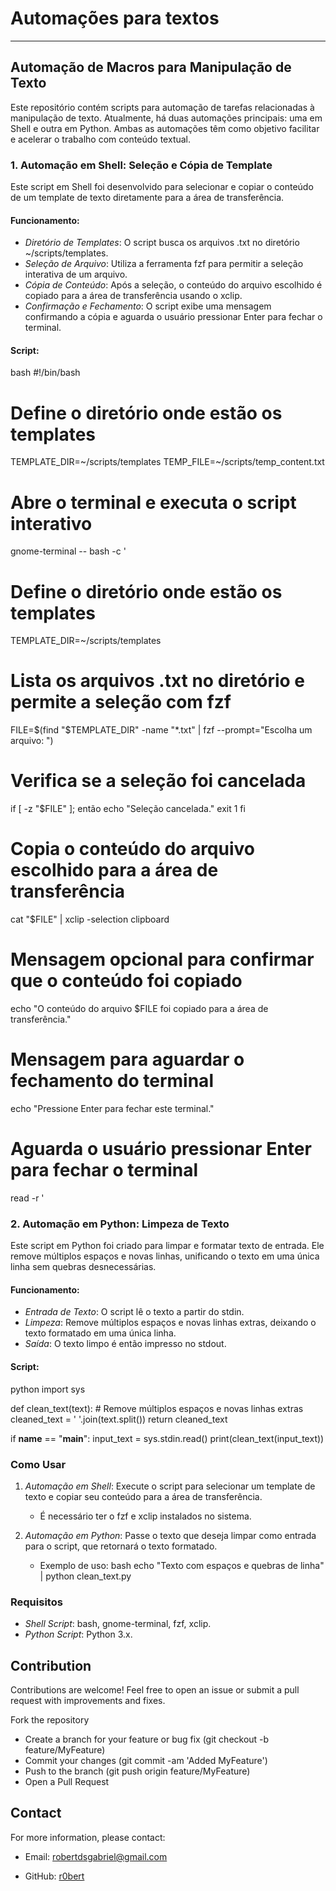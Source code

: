 # Automações para textos
---

## Automação de Macros para Manipulação de Texto

Este repositório contém scripts para automação de tarefas relacionadas à manipulação de texto. Atualmente, há duas automações principais: uma em Shell e outra em Python. Ambas as automações têm como objetivo facilitar e acelerar o trabalho com conteúdo textual.

### 1. Automação em Shell: Seleção e Cópia de Template

Este script em Shell foi desenvolvido para selecionar e copiar o conteúdo de um template de texto diretamente para a área de transferência.

#### Funcionamento:
- *Diretório de Templates*: O script busca os arquivos .txt no diretório ~/scripts/templates.
- *Seleção de Arquivo*: Utiliza a ferramenta fzf para permitir a seleção interativa de um arquivo.
- *Cópia de Conteúdo*: Após a seleção, o conteúdo do arquivo escolhido é copiado para a área de transferência usando o xclip.
- *Confirmação e Fechamento*: O script exibe uma mensagem confirmando a cópia e aguarda o usuário pressionar Enter para fechar o terminal.

#### Script:
bash
#!/bin/bash

# Define o diretório onde estão os templates
TEMPLATE_DIR=~/scripts/templates
TEMP_FILE=~/scripts/temp_content.txt

# Abre o terminal e executa o script interativo
gnome-terminal -- bash -c '
  # Define o diretório onde estão os templates
  TEMPLATE_DIR=~/scripts/templates

  # Lista os arquivos .txt no diretório e permite a seleção com fzf
  FILE=$(find "$TEMPLATE_DIR" -name "*.txt" | fzf --prompt="Escolha um arquivo: ")

  # Verifica se a seleção foi cancelada
  if [ -z "$FILE" ]; então
    echo "Seleção cancelada."
    exit 1
  fi

  # Copia o conteúdo do arquivo escolhido para a área de transferência
  cat "$FILE" | xclip -selection clipboard

  # Mensagem opcional para confirmar que o conteúdo foi copiado
  echo "O conteúdo do arquivo $FILE foi copiado para a área de transferência."

  # Mensagem para aguardar o fechamento do terminal
  echo "Pressione Enter para fechar este terminal."

  # Aguarda o usuário pressionar Enter para fechar o terminal
  read -r
'


### 2. Automação em Python: Limpeza de Texto

Este script em Python foi criado para limpar e formatar texto de entrada. Ele remove múltiplos espaços e novas linhas, unificando o texto em uma única linha sem quebras desnecessárias.

#### Funcionamento:
- *Entrada de Texto*: O script lê o texto a partir do stdin.
- *Limpeza*: Remove múltiplos espaços e novas linhas extras, deixando o texto formatado em uma única linha.
- *Saída*: O texto limpo é então impresso no stdout.

#### Script:
python
import sys

def clean_text(text):
    # Remove múltiplos espaços e novas linhas extras
    cleaned_text = ' '.join(text.split())
    return cleaned_text

if __name__ == "__main__":
    input_text = sys.stdin.read()
    print(clean_text(input_text))


### Como Usar

1. *Automação em Shell*: Execute o script para selecionar um template de texto e copiar seu conteúdo para a área de transferência.
   - É necessário ter o fzf e xclip instalados no sistema.

2. *Automação em Python*: Passe o texto que deseja limpar como entrada para o script, que retornará o texto formatado.
   - Exemplo de uso:
     bash
     echo "Texto com   espaços   e   quebras de linha" | python clean_text.py
     

### Requisitos

- *Shell Script*: bash, gnome-terminal, fzf, xclip.
- *Python Script*: Python 3.x.


## Contribution

Contributions are welcome! Feel free to open an issue or submit a pull request with improvements and fixes.

Fork the repository
- Create a branch for your feature or bug fix (git checkout -b feature/MyFeature)
- Commit your changes (git commit -am 'Added MyFeature')
- Push to the branch (git push origin feature/MyFeature)
- Open a Pull Request

## Contact

For more information, please contact:

- Email: robertdsgabriel@gmail.com
  
- GitHub: [r0bert](https://github.com/r0bertds)


